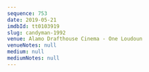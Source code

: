```yaml
---
sequence: 753
date: 2019-05-21
imdbId: tt0103919
slug: candyman-1992
venue: Alamo Drafthouse Cinema - One Loudoun
venueNotes: null
medium: null
mediumNotes: null
---
```

